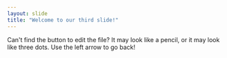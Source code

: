 ```yaml
---
layout: slide
title: "Welcome to our third slide!"
---
```

Can't find the button to edit the file? It may look like a pencil, or it may look like three dots.
Use the left arrow to go back!
